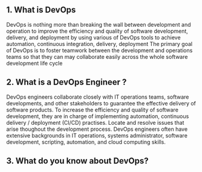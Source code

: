 ## 1. What is DevOps
DevOps is nothing more than breaking the wall between development and operation to improve the efficiency and quality of software development, delivery, and deployment by using various of DevOps tools to achieve automation, continuous integration, delivery, deployment
The primary goal of DevOps is to foster teamwork between the development and operations teams so that they can may collaborate easily across the whole software development life cycle
## 2. What is a DevOps Engineer ?
DevOps engineers collaborate closely with IT operations teams, software developments, and other stakeholders to guarantee the effective delivery of software products.
To increase the efficiency and quality of software development, they are in charge of implementing automation, continuous delivery / deployment (CI/CD) practises.
Locate and resolve issues that arise thoughout the development process.
DevOps engineers often have extensive backgrounds in IT operations, systems administrator, software development, scripting, automation, and cloud computing skills. 
## 3. What do you know about DevOps?

